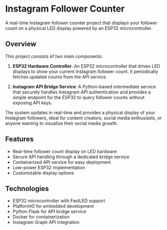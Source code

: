 # Instagram Follower Counter

A real-time Instagram follower counter project that displays your follower count on a physical LED display powered by an ESP32 microcontroller.

## Overview

This project consists of two main components:

1. **ESP32 Hardware Controller**: An ESP32 microcontroller that drives LED displays to show your current Instagram follower count. It periodically fetches updated counts from the API service.

2. **Instagram API Bridge Service**: A Python-based intermediate service that securely handles Instagram API authentication and provides a simple endpoint for the ESP32 to query follower counts without exposing API keys.

The system updates in real-time and provides a physical display of your Instagram followers, ideal for content creators, social media enthusiasts, or anyone wanting to visualize their social media growth.

## Features

- Real-time follower count display on LED hardware
- Secure API handling through a dedicated bridge service
- Containerized API service for easy deployment
- Low-power ESP32 implementation
- Customizable display options

## Technologies

- ESP32 microcontroller with FastLED support
- PlatformIO for embedded development
- Python Flask for API bridge service
- Docker for containerization
- Instagram Graph API integration
